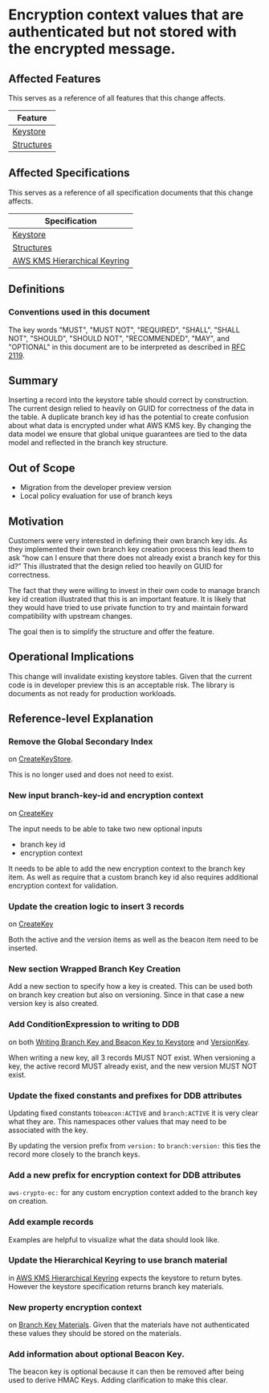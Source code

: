 [//]: # "Copyright Amazon.com Inc. or its affiliates. All Rights Reserved."
[//]: # "SPDX-License-Identifier: CC-BY-SA-4.0"

# Encryption context values that are authenticated but not stored with the encrypted message.

## Affected Features

This serves as a reference of all features that this change affects.

| Feature                                         |
| ----------------------------------------------- |
| [Keystore](../../framework/key-store.md)        |
| [Structures](../../framework/structures.md)     |

## Affected Specifications

This serves as a reference of all specification documents that this change affects.

| Specification                                                                           |
| ----------------------------------------------------------------------------------------|
| [Keystore](../../framework/key-store.md)                                                |
| [Structures](../../framework/structures.md)                                             |
| [AWS KMS Hierarchical Keyring](../../framework/aws-kms/aws-kms-hierarchical-keyring.md) |

## Definitions

### Conventions used in this document

The key words
"MUST", "MUST NOT", "REQUIRED", "SHALL", "SHALL NOT",
"SHOULD", "SHOULD NOT", "RECOMMENDED", "MAY", and "OPTIONAL"
in this document are to be interpreted as described in
[RFC 2119](https://tools.ietf.org/html/rfc2119).

## Summary

Inserting a record into the keystore table should correct by construction.
The current design relied to heavily on GUID for correctness of the data in the table.
A duplicate branch key id has the potential to create confusion
about what data is encrypted under what AWS KMS key.
By changing the data model we ensure that global unique guarantees
are tied to the data model and reflected in the branch key structure.

## Out of Scope

- Migration from the developer preview version
- Local policy evaluation for use of branch keys

## Motivation

Customers were very interested in defining their own branch key ids.
As they implemented their own branch key creation process
this lead them to ask
“how can I ensure that there does not already exist a branch key for this id?”
This illustrated that the design relied too heavily on GUID for correctness.

The fact that they were willing to invest in their own code
to manage branch key id creation illustrated that this is an important feature.
It is likely that they would have tried to use private function
to try and maintain forward compatibility with upstream changes.

The goal then is to simplify the structure and offer the feature.

## Operational Implications

This change will invalidate existing keystore tables.
Given that the current code is in developer preview
this is an acceptable risk.
The library is documents as not ready for production workloads.

## Reference-level Explanation

### Remove the Global Secondary Index

on [CreateKeyStore](../../framework/branch-key-store.md#createkey).

This is no longer used and does not need to exist.

### New input branch-key-id and encryption context

on [CreateKey](../../framework/branch-key-store.md#createkey)

The input needs to be able to take two new optional inputs
- branch key id
- encryption context

It needs to be able to add the new encryption context
to the branch key item.
As well as require that a custom branch key id
also requires additional encryption context for validation.

### Update the creation logic to insert 3 records

on [CreateKey](../../framework/branch-key-store.md#createkey)

Both the active and the version items as well as the beacon item
need to be inserted.

### New section Wrapped Branch Key Creation

Add a new section to specify how a key is created.
This can be used both on branch key creation
but also on versioning.
Since in that case a new version key is also created.

### Add ConditionExpression to writing to DDB

on both [Writing Branch Key and Beacon Key to Keystore](../../framework/branch-key-store.md#writing-branch-key-and-beacon-key-to-keystore)
and [VersionKey](../../framework/branch-key-store.md#versionkey).

When writing a new key, all 3 records MUST NOT exist.
When versioning a key, the active record MUST already exist,
and the new version MUST NOT exist.

### Update the fixed constants and prefixes for DDB attributes

Updating fixed constants to`beacon:ACTIVE` and `branch:ACTIVE`
it is very clear what they are.
This namespaces other values that may need to be associated with the key.

By updating the version prefix from `version:` to `branch:version:`
this ties the record more closely to the branch keys.

### Add a new prefix for encryption context for DDB attributes

`aws-crypto-ec:` for any custom encryption context added to the branch key on creation.

### Add example records

Examples are helpful to visualize what the data should look like.

### Update the Hierarchical Keyring to use branch material

in [AWS KMS Hierarchical Keyring](../../framework/aws-kms/aws-kms-hierarchical-keyring.md#query-branch-keystore-onencrypt)
expects the keystore to return bytes.
However the keystore specification returns branch key materials.

### New property encryption context

on [Branch Key Materials](../../framework/structures.md#branch-key-materials).
Given that the materials have not authenticated these values
they should be stored on the materials.

### Add information about optional Beacon Key.

The beacon key is optional
because it can then be removed
after being used to derive HMAC Keys.
Adding clarification to make this clear.